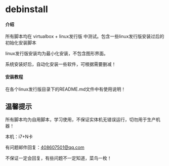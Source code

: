 # debinstall

#### 介绍
所有脚本均在 virtualbox + linux发行版 中测试。包含一些linux发行版安装过后的初始化安装脚本

linux发行版安装均为最小化安装，不包含图形界面。

系统安装好后，自动化安装一些软件，可根据需要删减！

#### 安装教程
在各个linux发行版目录下的README.md文件中有使用说明！


## 温馨提示
所有脚本均为自用脚本，学习使用，不保证实体机无错误运行，切勿用于生产机器！

本机：i7+N卡

有问题邮件回复：408607501@qq.com

不保证一定会回复，有些问题不一定知道，菜鸟一枚！
